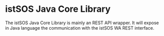 # istSOS Java Core Library

The istSOS Java Core Library is mainly an REST API wrapper. It will expose in Java language the communication with the istSOS WA REST interface.
